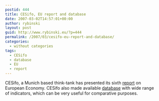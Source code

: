 ```yaml
---
postid: 444
title: CESifo, EU report and database
date: 2007-03-02T14:57:01+00:00
author: rybinski
layout: post
guid: http://www.rybinski.eu/?p=444
permalink: /2007/03/cesifo-eu-report-and-database/
categories:
  - without categories
tags:
  - CESifo
  - database
  - EU
  - report
---
```

CESifo, a Munich based think-tank has presented its sixth [report](http://www.cesifo-group.de/portal/page?_pageid=36,286932&_dad=portal&_schema=PORTAL) on European Economy. CESifo also made available [database](http://www.cesifo.de/DICE) with wide range of indicators, which can be very useful for comparative purposes.

